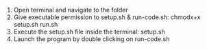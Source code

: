 1. Open terminal and navigate to the folder
2. Give executable permission to setup.sh & run-code.sh: chmodx+x setup.sh run.sh
3. Execute the setup.sh file inside the terminal: setup.sh
4. Launch the program by double clicking on run-code.sh
